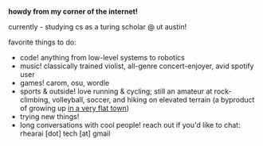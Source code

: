 **howdy from my corner of the internet!**

currently - studying cs as a turing scholar @ ut austin!

favorite things to do:
- code! anything from low-level systems to robotics
- music! classically trained violist, all-genre concert-enjoyer, avid spotify user
- games! carom, osu, wordle
- sports & outside! love running & cycling; still an amateur at rock-climbing, volleyball, soccer, and hiking on elevated terrain (a byproduct of growing up [in a very flat town](https://arc.net/l/quote/hfbyimpl))
- trying new things! 
- long conversations with cool people! reach out if you'd like to chat: rhearai \[dot\] tech \[at\] gmail

